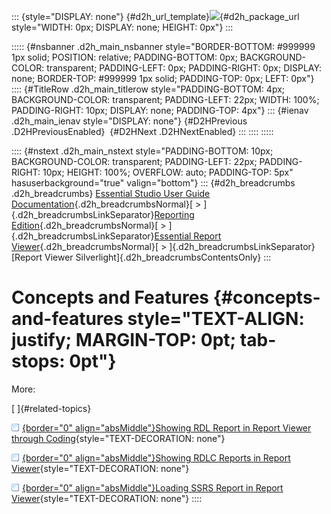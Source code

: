 ::: {style="DISPLAY: none"}
[](ms-xhelp:///?Id=d2h_url_template){#d2h_url_template}![](!package_url!){#d2h_package_url style="WIDTH: 0px; DISPLAY: none; HEIGHT: 0px"}
:::

::::: {#nsbanner .d2h_main_nsbanner style="BORDER-BOTTOM: #999999 1px solid; POSITION: relative; PADDING-BOTTOM: 0px; BACKGROUND-COLOR: transparent; PADDING-LEFT: 0px; PADDING-RIGHT: 0px; DISPLAY: none; BORDER-TOP: #999999 1px solid; PADDING-TOP: 0px; LEFT: 0px"}
:::: {#TitleRow .d2h_main_titlerow style="PADDING-BOTTOM: 4px; BACKGROUND-COLOR: transparent; PADDING-LEFT: 22px; WIDTH: 100%; PADDING-RIGHT: 10px; DISPLAY: none; PADDING-TOP: 4px"}
::: {#ienav .d2h_main_ienav style="DISPLAY: none"}
[](ms-xhelp:///?Id=6a593407-7c45-4c0a-98e0-797dd2d71dde){#D2HPrevious .D2HPreviousEnabled}  [](ms-xhelp:///?Id=7335ae38-4224-484e-9b91-c2fc89764aca){#D2HNext .D2HNextEnabled}
:::
::::
:::::

:::: {#nstext .d2h_main_nstext style="PADDING-BOTTOM: 10px; BACKGROUND-COLOR: transparent; PADDING-LEFT: 22px; PADDING-RIGHT: 10px; HEIGHT: 100%; OVERFLOW: auto; PADDING-TOP: 5px" hasuserbackground="true" valign="bottom"}
::: {#d2h_breadcrumbs .d2h_breadcrumbs}
[Essential Studio User Guide Documentation](ms-xhelp:///?Id=12457748-09e3-4d74-a240-8e049cedf030){.d2h_breadcrumbsNormal}[ \> ]{.d2h_breadcrumbsLinkSeparator}[Reporting Edition](ms-xhelp:///?Id=027aa5b6-6676-4f93-ad23-c20e8c45792e){.d2h_breadcrumbsNormal}[ \> ]{.d2h_breadcrumbsLinkSeparator}[Essential Report Viewer](ms-xhelp:///?Id=35081cc7-4b81-4ef5-97d2-894ad584b907){.d2h_breadcrumbsNormal}[ \> ]{.d2h_breadcrumbsLinkSeparator}[Report Viewer Silverlight]{.d2h_breadcrumbsContentsOnly}
:::

# Concepts and Features {#concepts-and-features style="TEXT-ALIGN: justify; MARGIN-TOP: 0pt; tab-stops: 0pt"}

More:

[ ]{#related-topics}

[![](button.gif){border="0" align="absMiddle"}Showing RDL Report in Report Viewer through Coding](ms-xhelp:///?Id=7335ae38-4224-484e-9b91-c2fc89764aca){style="TEXT-DECORATION: none"}

[![](button.gif){border="0" align="absMiddle"}Showing RDLC Reports in Report Viewer](ms-xhelp:///?Id=b58768fe-6e35-4e1f-83e7-1f67d670f31c){style="TEXT-DECORATION: none"}

[![](button.gif){border="0" align="absMiddle"}Loading SSRS Report in Report Viewer](ms-xhelp:///?Id=84179913-feb8-4300-abce-c2257a881391){style="TEXT-DECORATION: none"}
::::

